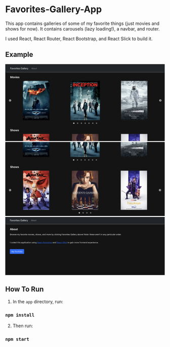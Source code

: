 # Favorites-Gallery-App

This app contains galleries of some of my favorite things (just movies and shows for now).
It contains carousels (lazy loading!), a navbar, and router.

I used React, React Router, React Bootstrap, and React Slick to build it.

## Example
![Homepage movies image](img/home-movies.png)
![Homepage shows image](img/home-shows.png)
![About page image](img/about.png)

## How To Run

1. In the `app` directory, run:

### `npm install`

2. Then run:

### `npm start`
